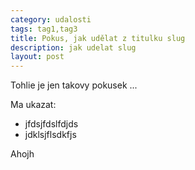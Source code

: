 ```yaml
---
category: udalosti
tags: tag1,tag3
title: Pokus, jak udělat z titulku slug
description: jak udelat slug
layout: post
---
```

Tohlie je jen takovy pokusek ...

Ma ukazat:

- jfdsjfdslfdjds
- jdklsjflsdkfjs

Ahojh